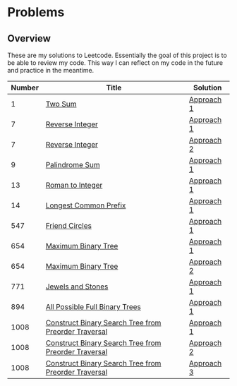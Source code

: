 # Problems

## Overview
These are my solutions to Leetcode. Essentially the goal of this project is to be able to review my code. This way I can reflect on my code in the future and practice in the meantime.

Number | Title | Solution
------ | ----- | --------
1 | [Two Sum](https://leetcode.com/problems/two-sum/) | [Approach 1](https://github.com/jinyell/Problems/blob/master/CSharpProblems/CSharpProblems/Problem_1.cs)
7 | [Reverse Integer](https://leetcode.com/problems/reverse-integer/) | [Approach 1](https://github.com/jinyell/Problems/blob/master/CSharpProblems/CSharpProblems/Problem_7.cs)
7 | [Reverse Integer](https://leetcode.com/problems/reverse-integer/) | [Approach 2](https://github.com/jinyell/Problems/blob/master/CSharpProblems/CSharpProblems/Problem_7_Approach_2.cs)
9 | [Palindrome Sum](https://leetcode.com/problems/palindrome-number/) | [Approach 1](https://github.com/jinyell/Problems/blob/master/CSharpProblems/CSharpProblems/Problem_9.cs)
13 | [Roman to Integer](https://leetcode.com/problems/roman-to-integer/) | [Approach 1](https://github.com/jinyell/Problems/blob/master/CSharpProblems/CSharpProblems/Problem_13.cs)
14 | [Longest Common Prefix](https://leetcode.com/problems/longest-common-prefix/) | [Approach 1](https://github.com/jinyell/Problems/blob/master/CSharpProblems/CSharpProblems/Problem_14.cs)
547 | [Friend Circles](https://leetcode.com/problems/friend-circles/) | [Approach 1](https://github.com/jinyell/Problems/blob/master/CSharpProblems/CSharpProblems/Problem_547.cs)
654 | [Maximum Binary Tree](https://leetcode.com/problems/maximum-binary-tree/) | [Approach 1](https://github.com/jinyell/Problems/blob/master/CSharpProblems/CSharpProblems/Problem_654.cs)
654 | [Maximum Binary Tree](https://leetcode.com/problems/maximum-binary-tree/) | [Approach 2](https://github.com/jinyell/Problems/blob/master/CSharpProblems/CSharpProblems/Problem_654_Approach_2.cs)
771 | [Jewels and Stones](https://leetcode.com/problems/jewels-and-stones/) | [Approach 1](https://github.com/jinyell/Problems/blob/master/CSharpProblems/CSharpProblems/Problem_771.cs)
894 | [All Possible Full Binary Trees](https://leetcode.com/problems/all-possible-full-binary-trees/) | [Approach 1](https://github.com/jinyell/Problems/blob/master/CSharpProblems/CSharpProblems/Problem_894.cs)
1008 | [Construct Binary Search Tree from Preorder Traversal](https://leetcode.com/problems/construct-binary-search-tree-from-preorder-traversal/) | [Approach 1](https://github.com/jinyell/Problems/blob/master/CSharpProblems/CSharpProblems/Problem_1008.cs)
1008 | [Construct Binary Search Tree from Preorder Traversal](https://leetcode.com/problems/construct-binary-search-tree-from-preorder-traversal/) | [Approach 2](https://github.com/jinyell/Problems/blob/master/CSharpProblems/CSharpProblems/Problem_1008_Approach_2.cs)
1008 | [Construct Binary Search Tree from Preorder Traversal](https://leetcode.com/problems/construct-binary-search-tree-from-preorder-traversal/) | [Approach 3](https://github.com/jinyell/Problems/blob/master/CSharpProblems/CSharpProblems/Problem_1008_Approach_3.cs)
